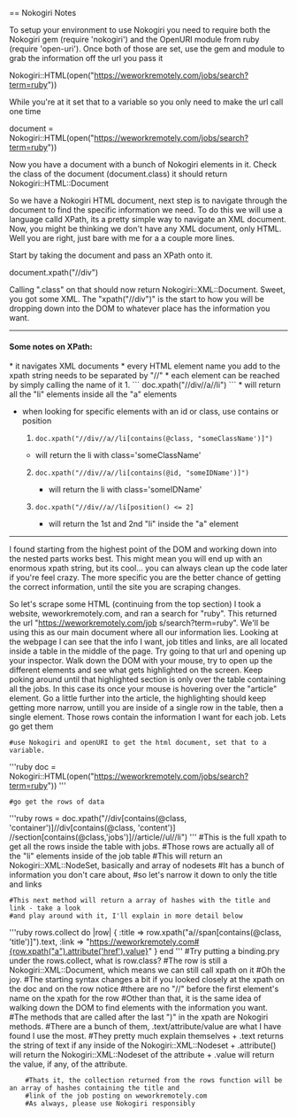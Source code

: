 == Nokogiri Notes


To setup your environment to use Nokogiri you need to require both the Nokogiri gem (require 'nokogiri')
and the OpenURI module from ruby (require 'open-uri').  Once both of those are set, use the gem and module
to grab the information off the url you pass it

  Nokogiri::HTML(open("https://weworkremotely.com/jobs/search?term=ruby"))

While you're at it set that to a variable so you only need to make the url call one time

  document = Nokogiri::HTML(open("https://weworkremotely.com/jobs/search?term=ruby"))

Now you have a document with a bunch of Nokogiri elements in it.  Check the class of the document (document.class)
it should return Nokogiri::HTML::Document

So we have a Nokogiri HTML document, next step is to navigate through the document to find the specific information we need.
To do this we will use a language calld XPath, its a pretty simple way to navigate an XML document.  Now, you might be thinking
we don't have any XML document, only HTML.  Well you are right, just bare with me for a a couple more lines.

Start by taking the document and pass an XPath onto it.

  document.xpath("//div")

Calling ".class" on that should now return Nokogiri::XML::Document.  Sweet, you got some XML.
The "xpath("//div")" is the start to how you will be dropping down into the DOM to whatever place has the information you want.

---
<h4>Some notes on XPath:</h4>
* it navigates XML documents
* every HTML element name you add to the xpath string needs to be separated by "//"
* each element can be reached by simply calling the name of it
  1.  ```
      doc.xpath("//div//a//li")
      ```
        * will return all the "li" elements inside all the "a" elements

* when looking for specific elements with an id or class, use contains or position

  1.  ```
      doc.xpath("//div//a//li[contains(@class, "someClassName')]")
      ```
    * will return the li with class='someClassName'
  2.  ```
      doc.xpath("//div//a//li[contains(@id, "someIDName')]")
      ```
        * will return the li with class='someIDName'
  3.  ```
      doc.xpath("//div//a//li[position() <= 2]
      ```
        * will return the 1st and 2nd "li" inside the "a" element

---

I found starting from the highest point of the DOM and working down into the nested parts works best.  This might mean you will
end up with an enormous xpath string, but its cool... you can always clean up the code later if you're feel crazy.  The more
specific you are the better chance of getting the correct information, until the site you are scraping changes.


So let's scrape some HTML (continuing from the top section)
I took a website, weworkremotely.com, and ran a search for "ruby".  This returned the url "https://weworkremotely.com/job
s/search?term=ruby".  We'll be using this as our main document where all our information lies.  Looking at the webpage I can
see that the info I want, job titles and links, are all located inside a table in the middle of the page.  Try going to that
url and opening up your inspector.  Walk down the DOM with your mouse, try to open up the different elements and see what gets
highlighted on the screen.  Keep poking around until that highlighted section is only over the table containing all the jobs.
In this case its once your mouse is hovering over the "article" element.  Go a little further into the article, the
highlighting should keep getting more narrow, untill you are inside of a single row in the table, then a single element.
Those rows contain the information I want for each job. Lets go get them

    #use Nokogiri and openURI to get the html document, set that to a variable.
  '''ruby
  doc  = Nokogiri::HTML(open("https://weworkremotely.com/jobs/search?term=ruby"))
  '''

    #go get the rows of data
  '''ruby
  rows = doc.xpath("//div[contains(@class, 'container')]//div[contains(@class, 'content')]
  //section[contains(@class,'jobs')]//article//ul//li")
  '''
    #This is the full xpath to get all the rows inside the table with jobs.
    #Those rows are actually all of the "li" elements inside of the job table
    #This will return an Nokogiri::XML::NodeSet, basically and array of nodesets
    #It has a bunch of information you don't care about,
    #so let's narrow it down to only the title and links


    #This next method will return a array of hashes with the title and link - take a look
    #and play around with it, I'll explain in more detail below
  '''ruby
      rows.collect do |row|
           {
     :title => row.xpath("a//span[contains(@class, 'title')]").text,
           :link  => "https://weworkremotely.com#{row.xpath("a").attribute('href').value}"
           }
      end
      '''
        #Try putting a binding.pry under the rows.collect, what is row.class?
        #The row is still a Nokogiri::XML::Document, which means we can still call xpath on it
        #Oh the joy.
        #The starting syntax changes a bit if you looked closely at the xpath on the doc and on the row notice
        #there are no "//" before the first element's name on the xpath for the row
        #Other than that, it is the same idea of walking down the DOM to find elements with the information you want.
        #The methods that are called after the last ")" in the xpath are Nokogiri methods.
        #There are a bunch of them, .text/attribute/value are what I have found I use the most.
        #They pretty much explain themselves
          + .text returns the string of text if any inside of the Nokogiri::XML::Nodeset
          + .attribute() will return the Nokogiri::XML::Nodeset of the attribute
          + .value will return the value, if any, of the attribute.

        #Thats it, the collection returned from the rows function will be an array of hashes containing the title and
        #link of the job posting on weworkremotely.com
        #As always, please use Nokogiri responsibly
